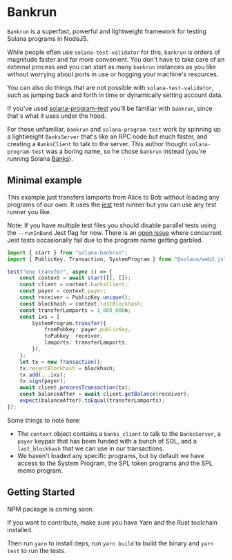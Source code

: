 # Bankrun

`Bankrun` is a superfast, powerful and lightweight framework
for testing Solana programs in NodeJS.

While people often use `solana-test-validator` for this,
`bankrun` is orders of magnitude faster and far more convenient.
You don't have to
take care of an external process and you can start as many `bankrun`
instances as you like without worrying about ports in use or hogging your machine's resources.

You can also do things that are not possible with `solana-test-validator`,
such as jumping back and forth in time or dynamically setting account data.

If you've used [solana-program-test](https://crates.io/crates/solana-program-test)
you'll be familiar with `bankrun`, since that's what it uses under the hood.

For those unfamiliar, `bankrun` and `solana-program-test` work by spinning up a lightweight
`BanksServer` that's like an RPC node but much faster, and creating a `BanksClient` to talk to the
server. This author thought `solana-program-test` was a boring name, so he chose ``bankrun`` instead
(you're running Solana [Banks](https://github.com/solana-labs/solana/blob/master/runtime/src/bank.rs)).

## Minimal example

This example just transfers lamports from Alice to Bob without loading
any programs of our own. It uses the [jest](https://jestjs.io/)
test runner but you can use any test runner you like.

Note: If you have multiple test files you should disable parallel tests using the `--runInBand` Jest flag for now.
There is an [open issue](https://github.com/kevinheavey/solana-bankrun/issues/2)
where concurrent Jest tests occasionally fail due to the program name getting garbled.


```ts
import { start } from "solana-bankrun";
import { PublicKey, Transaction, SystemProgram } from "@solana/web3.js";

test("one transfer", async () => {
	const context = await start([], []);
	const client = context.banksClient;
	const payer = context.payer;
	const receiver = PublicKey.unique();
	const blockhash = context.lastBlockhash;
	const transferLamports = 1_000_000n;
	const ixs = [
		SystemProgram.transfer({
			fromPubkey: payer.publicKey,
			toPubkey: receiver,
			lamports: transferLamports,
		}),
	];
	let tx = new Transaction();
	tx.recentBlockhash = blockhash;
	tx.add(...ixs);
	tx.sign(payer);
	await client.processTransaction(tx);
	const balanceAfter = await client.getBalance(receiver);
	expect(balanceAfter).toEqual(transferLamports);
});
```

Some things to note here:

* The `context` object contains a `banks_client` to talk to the `BanksServer`,
  a `payer` keypair that has been funded with a bunch of SOL, and a `last_blockhash`
  that we can use in our transactions.
* We haven't loaded any specific programs, but by default we have access to
  the System Program, the SPL token programs and the SPL memo program.


## Getting Started

NPM package is coming soon.

If you want to contribute, make sure you have Yarn and the Rust toolchain installed.

Then run `yarn` to install deps, run `yarn build` to build the binary and `yarn test` to run the tests.

